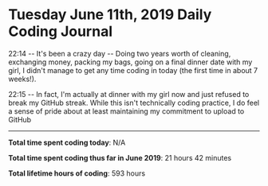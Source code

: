 # Tuesday June 11th, 2019 Daily Coding Journal

22:14 -- It's been a crazy day -- Doing two years worth of cleaning, exchanging money, packing my bags, going on a final dinner date with my girl, I didn't manage to get any time coding in today (the first time in about 7 weeks!).

22:15 -- In fact, I'm actually at dinner with my girl now and just refused to break my GitHub streak. While this isn't technically coding practice, I do feel a sense of pride about at least maintaining my commitment to upload to GitHub

___
**Total time spent coding today**: N/A

**Total time spent coding thus far in June 2019**: 21 hours 42 minutes

**Total lifetime hours of coding**: 593 hours